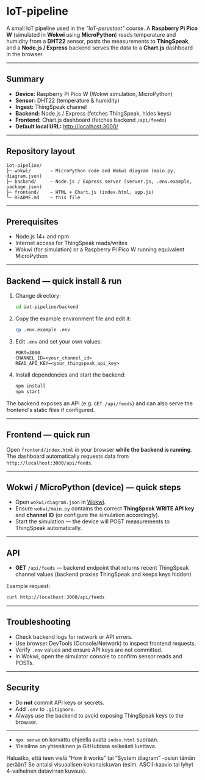 # IoT-pipeline

A small IoT pipeline used in the *"IoT-perusteet"* course.
A **Raspberry Pi Pico W** (simulated in **Wokwi** using **MicroPython**) reads temperature and humidity from a **DHT22** sensor, posts the measurements to **ThingSpeak**, and a **Node.js / Express** backend serves the data to a **Chart.js** dashboard in the browser.

---

## Summary

* **Device:** Raspberry Pi Pico W (Wokwi simulation, MicroPython)
* **Sensor:** DHT22 (temperature & humidity)
* **Ingest:** ThingSpeak channel
* **Backend:** Node.js / Express (fetches ThingSpeak, hides keys)
* **Frontend:** Chart.js dashboard (fetches backend `/api/feeds`)
* **Default local URL:** [http://localhost:3000/](http://localhost:3000/)

---

## Repository layout

```
iot-pipeline/
├─ wokwi/       — MicroPython code and Wokwi diagram (main.py, diagram.json)
├─ backend/     — Node.js / Express server (server.js, .env.example, package.json)
├─ frontend/    — HTML + Chart.js (index.html, app.js)
└─ README.md    — this file
```

---

## Prerequisites

* Node.js 14+ and npm
* Internet access for ThingSpeak reads/writes
* Wokwi (for simulation) or a Raspberry Pi Pico W running equivalent MicroPython

---

## Backend — quick install & run

1. Change directory:

   ```bash
   cd iot-pipeline/backend
   ```

2. Copy the example environment file and edit it:

   ```bash
   cp .env.example .env
   ```

3. Edit `.env` and set your own values:

   ```env
   PORT=3000
   CHANNEL_ID=<your_channel_id>
   READ_API_KEY=<your_thingspeak_api_key>
   ```

4. Install dependencies and start the backend:

   ```bash
   npm install
   npm start
   ```

The backend exposes an API (e.g. `GET /api/feeds`) and can also serve the frontend's static files if configured.

---

## Frontend — quick run

Open `frontend/index.html` in your browser **while the backend is running**.
The dashboard automatically requests data from `http://localhost:3000/api/feeds`.

---

## Wokwi / MicroPython (device) — quick steps

* Open `wokwi/diagram.json` in [Wokwi](https://wokwi.com/).
* Ensure `wokwi/main.py` contains the correct **ThingSpeak WRITE API key** and **channel ID** (or configure the simulation accordingly).
* Start the simulation — the device will POST measurements to ThingSpeak automatically.

---

## API

* **GET** `/api/feeds` — backend endpoint that returns recent ThingSpeak channel values
  (backend proxies ThingSpeak and keeps keys hidden)

Example request:

```bash
curl http://localhost:3000/api/feeds
```

---

## Troubleshooting

* Check backend logs for network or API errors.
* Use browser DevTools (Console/Network) to inspect frontend requests.
* Verify `.env` values and ensure API keys are not committed.
* In Wokwi, open the simulator console to confirm sensor reads and POSTs.

---

## Security

* Do **not** commit API keys or secrets.
* Add `.env` to `.gitignore`.
* Always use the backend to avoid exposing ThingSpeak keys to the browser.

---
* `npx serve` on korvattu ohjeella avata `index.html` suoraan.
* Yleisilme on yhtenäinen ja GitHubissa selkeästi luettava.

Haluatko, että teen vielä “How it works” tai “System diagram” -osion tämän perään? Se antaisi visuaalisen kokonaiskuvan (esim. ASCII-kaavio tai lyhyt 4-vaiheinen datavirran kuvaus).
